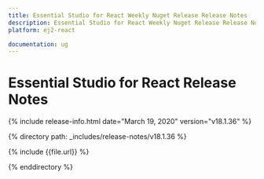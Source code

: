 ```yaml
---
title: Essential Studio for React Weekly Nuget Release Release Notes  
description: Essential Studio for React Weekly Nuget Release Release Notes  
platform: ej2-react

documentation: ug
---
```


# Essential Studio for  React  Release Notes  

{% include release-info.html date="March 19, 2020"   version="v18.1.36"  %} 

{% directory path: _includes/release-notes/v18.1.36 %}

{% include {{file.url}} %}

{% enddirectory %}
